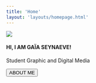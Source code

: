 ```yaml
---
title: 'Home'
layout: 'layouts/homepage.html'
---
```


<div class="banner">
  <img class="mypic" src="/img/gaia.png">
  <div class="rectangle2"></div>
  <div class="paragraaf1">
    <h4>HI, I AM GAÏA SEYNAEVE!</h4>
    <p class="paragraaf2">Student Graphic and Digital Media</p>
    <form action="about/index.html">
      <input type="submit" value="ABOUT ME" />
  </div>
</form>
</div>
